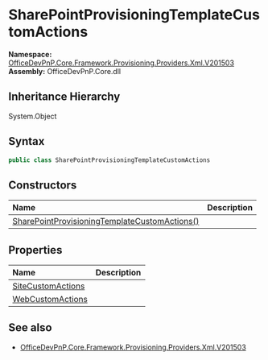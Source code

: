 # SharePointProvisioningTemplateCustomActions
  

**Namespace:** [OfficeDevPnP.Core.Framework.Provisioning.Providers.Xml.V201503](OfficeDevPnP.Core.Framework.Provisioning.Providers.Xml.V201503.md)  
**Assembly:** OfficeDevPnP.Core.dll  
## Inheritance Hierarchy
System.Object  
## Syntax
```C#
public class SharePointProvisioningTemplateCustomActions
```
## Constructors
|**Name**|**Description**|
|:-----|:-----|
| [SharePointProvisioningTemplateCustomActions()](OfficeDevPnP.Core.Framework.Provisioning.Providers.Xml.V201503.SharePointProvisioningTemplateCustomActions.ctor1.md) | 
## Properties
|**Name**|**Description**|
|:-----|:-----|
| [SiteCustomActions](OfficeDevPnP.Core.Framework.Provisioning.Providers.Xml.V201503.SharePointProvisioningTemplateCustomActions.SiteCustomActions.md) | 
| [WebCustomActions](OfficeDevPnP.Core.Framework.Provisioning.Providers.Xml.V201503.SharePointProvisioningTemplateCustomActions.WebCustomActions.md) | 
## See also
- [OfficeDevPnP.Core.Framework.Provisioning.Providers.Xml.V201503](OfficeDevPnP.Core.Framework.Provisioning.Providers.Xml.V201503.md)
